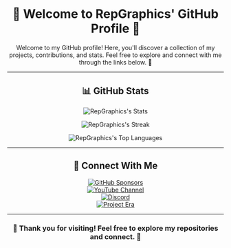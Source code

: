 <div align="center">

# **🌟 Welcome to RepGraphics' GitHub Profile 🌟**

Welcome to my GitHub profile! Here, you'll discover a collection of my projects, contributions, and stats. Feel free to explore and connect with me through the links below. 🚀

---

## **📊 GitHub Stats**

![RepGraphics's Stats](https://github-readme-stats.vercel.app/api?username=RepGraphics&theme=dark&show_icons=true&hide_border=true&count_private=true)

![RepGraphics's Streak](https://github-readme-streak-stats.herokuapp.com/?user=RepGraphics&theme=dark&hide_border=true)

![RepGraphics's Top Languages](https://github-readme-stats.vercel.app/api/top-langs/?username=RepGraphics&theme=dark&show_icons=true&hide_border=true&layout=compact)

---

## **🔗 Connect With Me**

<a href="https://github.com/sponsors/RepGraphics">
  <img src="https://img.shields.io/badge/Sponsor-GitHub%20Sponsors-pink?style=for-the-badge&logo=githubsponsors&logoColor=white" alt="GitHub Sponsors">
</a>
<br />

<a href="https://www.youtube.com/channel/UCVlqnigRMu-OkQ4Xf5YDrrA">
  <img src="https://img.shields.io/youtube/channel/subscribers/UCVlqnigRMu-OkQ4Xf5YDrrA?label=Subscribe&logo=youtube&style=for-the-badge" alt="YouTube Channel">
</a>
<br />

<a href="https://discord.gg/GwJKw7KP9J">
  <img src="https://img.shields.io/discord/812467944420409355?color=blueviolet&label=Discord&logo=discord&logoColor=white&style=for-the-badge" alt="Discord">
</a>
<br />

<a href="https://euphoriadevelopment.uk">
  <img src="https://img.shields.io/website?down_color=Red&down_message=Offline&label=euphoriadevelopment.uk&style=for-the-badge&up_color=Green&up_message=Online&url=https%3A%2F%2Feuphoriadevelopment.uk" alt="Project Era">
</a>

---

### 🌟 Thank you for visiting! Feel free to explore my repositories and connect. 🌟

</div>
